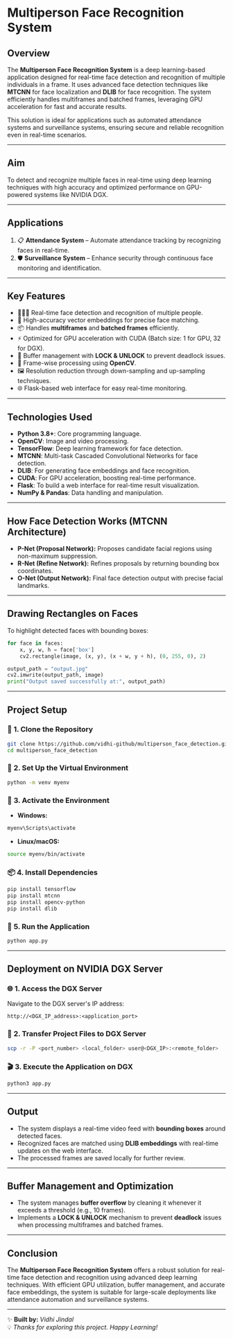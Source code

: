 # **Multiperson Face Recognition System**  

## **Overview**  
The **Multiperson Face Recognition System** is a deep learning-based application designed for real-time face detection and recognition of multiple individuals in a frame. It uses advanced face detection techniques like **MTCNN** for face localization and **DLIB** for face recognition. The system efficiently handles multiframes and batched frames, leveraging GPU acceleration for fast and accurate results.  

This solution is ideal for applications such as automated attendance systems and surveillance systems, ensuring secure and reliable recognition even in real-time scenarios.  

---

## **Aim**  
To detect and recognize multiple faces in real-time using deep learning techniques with high accuracy and optimized performance on GPU-powered systems like NVIDIA DGX.  

---

## **Applications**  
1. 📋 **Attendance System** – Automate attendance tracking by recognizing faces in real-time.  
2. 🛡️ **Surveillance System** – Enhance security through continuous face monitoring and identification.  

---

## **Key Features**  
- 🧑‍🤝‍🧑 Real-time face detection and recognition of multiple people.  
- 🎯 High-accuracy vector embeddings for precise face matching.  
- 📦 Handles **multiframes** and **batched frames** efficiently.  
- ⚡ Optimized for GPU acceleration with CUDA (Batch size: 1 for GPU, 32 for DGX).  
- 🔄 Buffer management with **LOCK & UNLOCK** to prevent deadlock issues.  
- 🎥 Frame-wise processing using **OpenCV**.  
- 🖼️ Resolution reduction through down-sampling and up-sampling techniques.  
- 🌐 Flask-based web interface for easy real-time monitoring.  

---

## **Technologies Used**  
- **Python 3.8+**: Core programming language.  
- **OpenCV**: Image and video processing.  
- **TensorFlow**: Deep learning framework for face detection.  
- **MTCNN**: Multi-task Cascaded Convolutional Networks for face detection.  
- **DLIB**: For generating face embeddings and face recognition.  
- **CUDA**: For GPU acceleration, boosting real-time performance.  
- **Flask**: To build a web interface for real-time result visualization.  
- **NumPy & Pandas**: Data handling and manipulation.  

---

## **How Face Detection Works (MTCNN Architecture)**  
- **P-Net (Proposal Network):** Proposes candidate facial regions using non-maximum suppression.  
- **R-Net (Refine Network):** Refines proposals by returning bounding box coordinates.  
- **O-Net (Output Network):** Final face detection output with precise facial landmarks.  

---

## **Drawing Rectangles on Faces**  
To highlight detected faces with bounding boxes:  
```python
for face in faces:
    x, y, w, h = face['box']
    cv2.rectangle(image, (x, y), (x + w, y + h), (0, 255, 0), 2)

output_path = "output.jpg"
cv2.imwrite(output_path, image)
print("Output saved successfully at:", output_path)
```  

---

## **Project Setup**  

### 🔄 **1. Clone the Repository**  
```bash
git clone https://github.com/vidhi-github/multiperson_face_detection.git
cd multiperson_face_detection
```  

### 💾 **2. Set Up the Virtual Environment**  
```bash
python -m venv myenv
```

### 🔌 **3. Activate the Environment**  
- **Windows:**  
```bash
myenv\Scripts\activate
```
- **Linux/macOS:**  
```bash
source myenv/bin/activate
```  

### 📦 **4. Install Dependencies**  
```bash
pip install tensorflow
pip install mtcnn
pip install opencv-python
pip install dlib
```  

### 🚀 **5. Run the Application**  
```bash
python app.py
```  

---

## **Deployment on NVIDIA DGX Server**  

### 🌐 **1. Access the DGX Server**  
Navigate to the DGX server's IP address:  
```plaintext
http://<DGX_IP_address>:<application_port>
```  

### 📂 **2. Transfer Project Files to DGX Server**  
```bash
scp -r -P <port_number> <local_folder> user@<DGX_IP>:<remote_folder>
```  

### 🎬 **3. Execute the Application on DGX**  
```bash
python3 app.py
```  

---

## **Output**  
- The system displays a real-time video feed with **bounding boxes** around detected faces.  
- Recognized faces are matched using **DLIB embeddings** with real-time updates on the web interface.  
- The processed frames are saved locally for further review.  

---

## **Buffer Management and Optimization**  
- The system manages **buffer overflow** by cleaning it whenever it exceeds a threshold (e.g., 10 frames).  
- Implements a **LOCK & UNLOCK** mechanism to prevent **deadlock** issues when processing multiframes and batched frames.  

---

## **Conclusion**  
The **Multiperson Face Recognition System** offers a robust solution for real-time face detection and recognition using advanced deep learning techniques. With efficient GPU utilization, buffer management, and accurate face embeddings, the system is suitable for large-scale deployments like attendance automation and surveillance systems.  

---

✨ **Built by:** *Vidhi Jindal*  
💡 *Thanks for exploring this project. Happy Learning!*  
